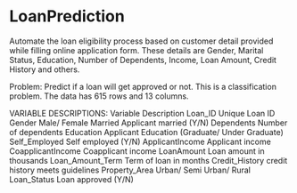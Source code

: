 # LoanPrediction
Automate the loan eligibility process based on customer detail provided while filling online application form. These details are Gender, Marital Status, Education, Number of Dependents, Income, Loan Amount, Credit History and others.

Problem: Predict if a loan will get approved or not.
This is a classification problem. The data has 615 rows and 13 columns.

VARIABLE DESCRIPTIONS:
Variable	          Description
Loan_ID	                  Unique Loan ID
Gender	                  Male/ Female
Married	                  Applicant married (Y/N)
Dependents	          Number of dependents
Education	          Applicant Education (Graduate/ Under Graduate)
Self_Employed	          Self employed (Y/N)
ApplicantIncome	          Applicant income
CoapplicantIncome	  Coapplicant income
LoanAmount	          Loan amount in thousands
Loan_Amount_Term	  Term of loan in months
Credit_History	          credit history meets guidelines
Property_Area	          Urban/ Semi Urban/ Rural
Loan_Status	          Loan approved (Y/N)
